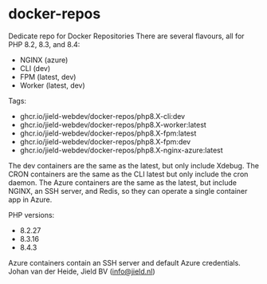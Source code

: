 # docker-repos

Dedicate repo for Docker Repositories
There are several flavours, all for PHP 8.2, 8.3, and 8.4:

* NGINX (azure)
* CLI (dev)
* FPM (latest, dev)
* Worker (latest, dev)

Tags:

* ghcr.io/jield-webdev/docker-repos/php8.X-cli:dev
* ghcr.io/jield-webdev/docker-repos/php8.X-worker:latest
* ghcr.io/jield-webdev/docker-repos/php8.X-fpm:latest
* ghcr.io/jield-webdev/docker-repos/php8.X-fpm:dev
* ghcr.io/jield-webdev/docker-repos/php8.X-nginx-azure:latest

The dev containers are the same as the latest, but only include Xdebug. The CRON containers are the same as the CLI
 latest but only include the cron daemon. The Azure containers are the same as the latest, but include NGINX, an SSH
server, and Redis, so they can operate a single container app in Azure.

PHP versions:

- 8.2.27
- 8.3.16
- 8.4.3

Azure containers contain an SSH server and default Azure credentials.
Johan van der Heide, Jield BV (info@jield.nl)